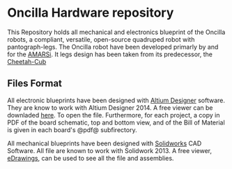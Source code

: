 # Oncilla Hardware repository


This Repository holds all mechanical and electronics blueprint of the
Oncilla robots, a compliant, versatile, open-source quadruped robot
with pantograph-legs. The Oncilla robot have been developed primarly
by and for the [AMARSi](http://www.amarsi-project.eu). It legs design
has been taken from its predecessor, the
[Cheetah-Cub](http://ijr.sagepub.com/content/early/2013/06/13/0278364913489205.abstract)



## Files Format

All electronic blueprints have been designed with
[Altium Designer](http://www.altium.com/en/products/altium-designer)
software. They are know to work with Altium Designer 2014. A free
viewer can be downladed
[here](http://www.altium.com/en/products/downloads). To open the
file. Furthermore, for each project, a copy in PDF of the board
schematic, top and bottom view, and of the Bill of Material is given
in each board's @pdf@ subfirectory.

All mechanical blueprints have been designed with
[Solidworks](https://www.solidworks.com/) CAD Software. All file are
known to work with Solidwork 2013. A free viewer,
[eDrawings](http://www.edrawingsviewer.com/), can be used to see all
the file and assemblies.








